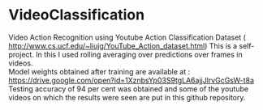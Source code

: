 # VideoClassification
Video Action Recognition using Youtube Action Classification Dataset ( http://www.cs.ucf.edu/~liujg/YouTube_Action_dataset.html​ )
This is a self-project. In this I used rolling averaging over predictions over frames in videos.<br />
Model weights obtained after training are available at : https://drive.google.com/open?id=1XznbsYp03S9tgLA6ajjJlrvGcGsW-t8a<br />
Testing accuracy of 94 per cent was obtained and some of the youtube videos on which the results were seen are put in this github repository.
